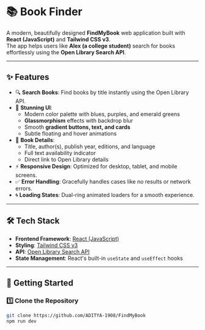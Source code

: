 # 📚 Book Finder

A modern, beautifully designed **FindMyBook** web application built with **React (JavaScript)** and **Tailwind CSS v3**.  
The app helps users like **Alex (a college student)** search for books effortlessly using the **Open Library Search API**.  

---

## ✨ Features

- 🔍 **Search Books**: Find books by title instantly using the Open Library API.  
- 🎨 **Stunning UI**:  
  - Modern color palette with blues, purples, and emerald greens  
  - **Glassmorphism** effects with backdrop blur  
  - Smooth **gradient buttons, text, and cards**  
  - Subtle floating and hover animations  
- 📖 **Book Details**:  
  - Title, author(s), publish year, editions, and language  
  - Full text availability indicator  
  - Direct link to Open Library details  
- ⚡ **Responsive Design**: Optimized for desktop, tablet, and mobile screens.  
- ✅ **Error Handling**: Gracefully handles cases like no results or network errors.  
- 🌀 **Loading States**: Dual-ring animated loaders for a smooth experience.  

---

## 🛠️ Tech Stack

- **Frontend Framework**: [React (JavaScript)](https://react.dev/)  
- **Styling**: [Tailwind CSS v3](https://tailwindcss.com/)  
- **API**: [Open Library Search API](https://openlibrary.org/dev/docs/api/search)  
- **State Management**: React's built-in `useState` and `useEffect` hooks  

---

## 🚀 Getting Started

### 1️⃣ Clone the Repository
```bash
git clone https://github.com/ADITYA-1908/FindMyBook
npm run dev 